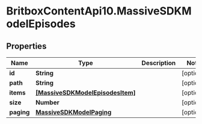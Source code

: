 # BritboxContentApi10.MassiveSDKModelEpisodes

## Properties
Name | Type | Description | Notes
------------ | ------------- | ------------- | -------------
**id** | **String** |  | [optional] 
**path** | **String** |  | [optional] 
**items** | [**[MassiveSDKModelEpisodesItem]**](MassiveSDKModelEpisodesItem.md) |  | [optional] 
**size** | **Number** |  | [optional] 
**paging** | [**MassiveSDKModelPaging**](MassiveSDKModelPaging.md) |  | [optional] 


